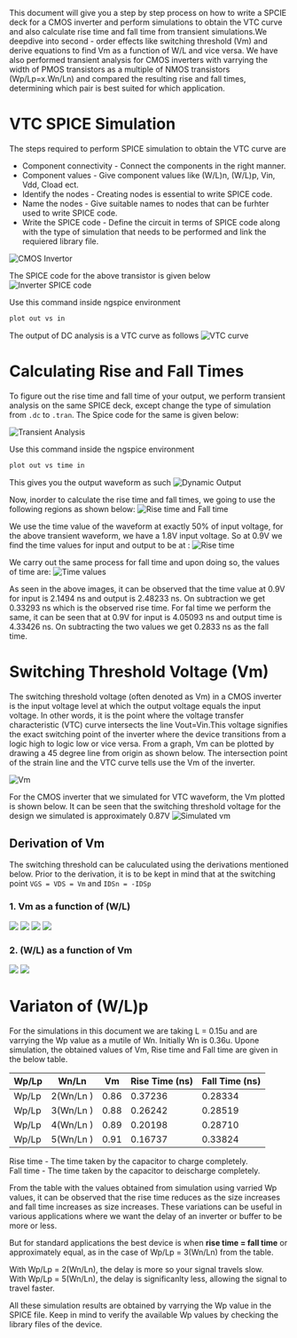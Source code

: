 This document will give you a step by step process on how to write a SPCIE deck for a CMOS inverter and perform simulations to obtain the VTC curve and also calculate rise time and fall time from transient simulations.We deepdive into second - order effects like switching threshold (Vm) and derive equations to find Vm as a function of W/L and vice versa. We have also performed transient analysis for CMOS inverters with varrying the width of PMOS transistors as a multiple of NMOS transistors (Wp/Lp=x.Wn/Ln) and compared the resulting rise and fall times, determining which pair is best suited for which application.

# VTC SPICE Simulation
The steps required to perform SPICE simulation to obtain the VTC curve are
- Component connectivity - Connect the components in the right manner. 
- Component values - Give component values like (W/L)n, (W/L)p, Vin, Vdd, Cload ect.
- Identify the nodes - Creating nodes is essential to write SPICE code.
- Name the nodes - Give suitable names to nodes that can be furhter used to write SPICE code. 
- Write the SPICE code - Define the circuit in terms of SPICE code along with the type of simulation that needs to be performed and link the requiered library file.

![CMOS Invertor](images/CMOS%20Invertor%20.png)

The SPICE code for the above transistor is given below 
![Inverter SPICE code](images/DC%20Analysis.png)

Use this command inside ngspice environment

```bash
plot out vs in
```

The output of DC analysis is a VTC curve as follows
![VTC curve](images/VTC%20curve.png)

# Calculating Rise and Fall Times
To figure out the rise time and fall time of your output, we perform transient analysis on the same SPICE deck, except change the type of simulation from `.dc` to `.tran`. The Spice code for the same is given below:

![Transient Analysis](images/Transient%20Analysis.png)

Use this command inside the ngspice environment 

```bash 
plot out vs time in
```

This gives you the output waveform as such 
![Dynamic Output](images/Dynamic%20output.png)

Now, inorder to calculate the rise time and fall times, we going to use the following regions as shown below:
![Rise time and Fall time](images/RTandFT.png)

We use the time value of the waveform at exactly 50% of input voltage, for the above transient waveform, we have a 1.8V input voltage. So at 0.9V we find the time values for input and output to be at :
![Rise time](images/zoomed%20in%20at%200.9v.png)

We carry out the same process for fall time and upon doing so, the values of time are:
![Time values](images/Calculating%20rise%20and%20fall%20time.png) 

As seen in the above images, it can be observed that the time value at 0.9V for input is 2.1494 ns and output is 2.48233 ns. On subtraction we get 0.33293 ns which is the observed rise time. For fal time we perform the same, it can be seen that at 0.9V for input is 4.05093 ns and output time is 4.33426 ns. On subtracting the two values we get 0.2833 ns as the fall time. 

# Switching Threshold Voltage (Vm)
The switching threshold voltage (often denoted as Vm) in a CMOS inverter is the input voltage level at which the output voltage equals the input voltage. In other words, it is the point where the voltage transfer characteristic (VTC) curve intersects the line Vout=Vin.This voltage signifies the exact switching point of the inverter where the device transitions from a logic high to logic low or vice versa. From a graph, Vm can be plotted by drawing a 45 degree line from origin as shown below. The intersection point of the strain line and the VTC curve tells use the Vm of the inverter. 

![Vm](images/Vm.png)

For the CMOS inverter that we simulated for VTC waveform, the Vm plotted is shown below. It can be seen that the switching threshold voltage for the design we simulated is approximately 0.87V 
![Simulated vm](images/simulated%20vm%20.png)

## Derivation of Vm 
The switching threshold can be caluculated using the derivations mentioned below. Prior to the derivation, it is to be kept in mind that at the switching point `VGS = VDS = Vm` and `IDSn = -IDSp` 
### 1. Vm as a function of (W/L)
![](images/derivation1.1.png)
![](images/der1.2.png)
![](images/derv1.3.png)
![](images/der1.4.png)

### 2. (W/L) as a function of Vm 
![](images/der2.1.png)
![](images/der2.2.png)

# Variaton of (W/L)p 
For the simulations in this document we are taking L = 0.15u and are varrying the Wp value as a mutile of Wn. Initially Wn is 0.36u. Upone simulation, the obtained values of Vm, Rise time and Fall time are given in the below table. 

| Wp/Lp        | Wn/Ln        | Vm                  | Rise Time (ns) | Fall Time (ns)   |
| ------------ | ------------ | ------------------- | -------------- | ---------------- |
| Wp/Lp        | 2(Wn/Ln )    | 0.86                | 0.37236        | 0.28334          |
| Wp/Lp        | 3(Wn/Ln )    | 0.88                | 0.26242        | 0.28519          |
| Wp/Lp        | 4(Wn/Ln )    | 0.89                | 0.20198        | 0.28710          |
| Wp/Lp        | 5(Wn/Ln )    | 0.91                | 0.16737        | 0.33824          |

Rise time - The time taken by the capacitor to charge completely.\
Fall time - The time taken by the capacitor to deischarge completely.

From the table with the values obtained from simulation using varried Wp values, it can be observed that the rise time reduces as the size increases and fall time increases as size increases. These variations can be useful in various applications where we want the delay of an inverter or buffer to be more or less. 

But for standard applications the best device is when **rise time = fall time** or approximately equal, as in the case of Wp/Lp = 3(Wn/Ln) from the table. 

With Wp/Lp = 2(Wn/Ln), the delay is more so your signal travels slow. \
With Wp/Lp = 5(Wn/Ln), the delay is significanlty less, allowing the signal to travel faster. 

All these simulation results are obtained by varrying the Wp value in the SPICE file. Keep in mind to verify the available Wp values by checking the library files of the device. 




